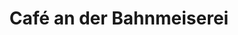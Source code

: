 ---
title: "Café an der Bahnmeiserei"
url: /radevormwald/cafe-an-der-bahnmeiserei/
shop: Bäckerei
---